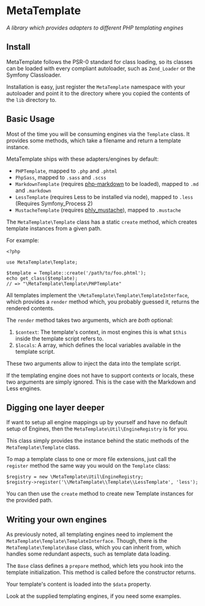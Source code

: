 # MetaTemplate

_A library which provides adapters to different PHP templating engines_

## Install

MetaTemplate follows the PSR-0 standard for class loading, so its
classes can be loaded with every compliant autoloader, such as
`Zend_Loader` or the Symfony Classloader.

Installation is easy, just register the `MetaTemplate` namespace with
your autoloader and point it to the directory where you copied the
contents of the `lib` directory to.

## Basic Usage

Most of the time you will be consuming engines via the `Template` class.
It provides some methods, which take a filename and return a template
instance.

MetaTemplate ships with these adapters/engines by default:

 * `PHPTemplate`, mapped to `.php` and `.phtml`
 * `PhpSass`, mapped to `.sass` and `.scss`
 * `MarkdownTemplate` (requires
   [php-markdown](http://github.com/michelf/php-markdown) to be loaded), mapped to
   `.md` and `.markdown`
 * `LessTemplate` (requires Less to be installed via node), mapped to
   `.less` (Requires Symfony_Process 2)
 * `MustacheTemplate` (requires
   [phly_mustache](http://github.com/weierophinney/phly_mustache)),
   mapped to `.mustache`

The `MetaTemplate\Template` class has a static `create` method, which
creates template instances from a given path.

For example:

    <?php

    use MetaTemplate\Template;

    $template = Template::create('/path/to/foo.phtml');
    echo get_class($template);
    // => "\MetaTemplate\Template\PHPTemplate"

All templates implement the `\MetaTemplate\Template\TemplateInterface`,
which provides a `render` method which, you probably guessed it, returns
the rendered contents.

The `render` method takes two arguments, which are _both_ optional:

 1. `$context`: The template's context, in most engines this is what
    `$this` inside the template script refers to.
 2. `$locals`: A array, which defines the local variables available in
    the template script.

These two arguments allow to inject the data into the template script.

If the templating engine does not have to support contexts or locals, 
these two arguments are simply ignored. This is the case with the
Markdown and Less engines.

## Digging one layer deeper

If want to setup all engine mappings up by yourself and have no
default setup of Engines, then the `MetaTemplate\Util\EngineRegistry`
is for you.

This class simply provides the instance behind the static methods of 
the `MetaTemplate\Template` class.

To map a template class to one or more file extensions, just call
the `register` method the same way you would on the `Template` class:

    $registry = new \MetaTemplate\Util\EngineRegistry;
    $registry->register('\\MetaTemplate\\Template\\LessTemplate', 'less');

You can then use the `create` method to create new Template instances
for the provided path.

## Writing your own engines

As previously noted, all templating engines need to implement the
`MetaTemplate\Template\TemplateInterface`. Though, there is the
`MetaTemplate\Template\Base` class, which you can inherit from, which
handles some redundant aspects, such as template data loading.

The `Base` class defines a `prepare` method, which lets you hook into
the template initialization. This method is called before the 
constructor returns.

Your template's content is loaded into the `$data` property.

Look at the supplied templating engines, if you need some examples.


